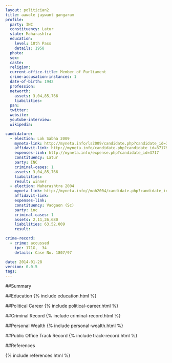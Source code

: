 ```yaml
---
layout: politician2
title: aawale jaywant gangaram
profile: 
  party: INC
  constituency: Latur
  state: Maharashtra
  education: 
    level: 10th Pass
    details: 1958
  photo: 
  sex: 
  caste: 
  religion: 
  current-office-title: Member of Parliament
  crime-accusation-instances: 1
  date-of-birth: 1942
  profession: 
  networth: 
    assets: 3,04,85,766
    liabilities: 
  pan: 
  twitter: 
  website: 
  youtube-interview: 
  wikipedia: 

candidature: 
  - election: Lok Sabha 2009
    myneta-link: http://myneta.info/ls2009/candidate.php?candidate_id=3717
    affidavit-link: http://myneta.info/candidate.php?candidate_id=3717&scan=original
    expenses-link: http://myneta.info/expense.php?candidate_id=3717
    constituency: Latur 
    party: INC
    criminal-cases: 1
    assets: 3,04,85,766
    liabilities: 
    result: winner 
  - election: Maharashtra 2004
    myneta-link: http://myneta.info//mah2004/candidate.php?candidate_id=561
    affidavit-link: 
    expenses-link: 
    constituency: Vadgaon (Sc) 
    party: inc
    criminal-cases: 1
    assets: 2,11,26,680
    liabilities: 63,52,009
    result:  

crime-record: 
  - crime: accussed
    ipc: 171G,  34
    details: Case No. 1807/97 

date: 2014-01-28
version: 0.0.5
tags: 
---
```

##Summary


##Education
{% include education.html %}


##Political Career
{% include political-career.html %}


##Criminal Record
{% include criminal-record.html %}


##Personal Wealth
{% include personal-wealth.html %}


##Public Office Track Record
{% include track-record.html %}


##References


{% include references.html %}